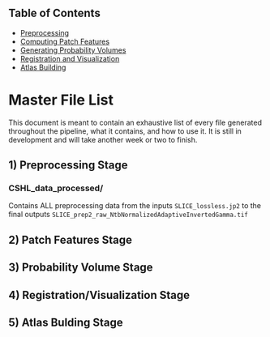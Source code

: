 ## Table of Contents

- [Preprocessing](#1-preprocessing-stage)
- [Computing Patch Features](#2-patch-feature-stage)
- [Generating Probability Volumes](#3-probability-volume-stage)
- [Registration and Visualization](#4-registration/visualization-stage)
- [Atlas Building](#5-atlas-building-stage)

# Master File List

This document is meant to contain an exhaustive list of every file generated throughout the pipeline, what it contains, and how to use it. It is still in development and will take another week or two to finish.

## 1) Preprocessing Stage

### CSHL_data_processed/
Contains ALL preprocessing data from the inputs `SLICE_lossless.jp2` to the final outputs `SLICE_prep2_raw_NtbNormalizedAdaptiveInvertedGamma.tif`



## 2) Patch Features Stage



## 3) Probability Volume Stage



## 4) Registration/Visualization Stage



## 5) Atlas Bulding Stage
